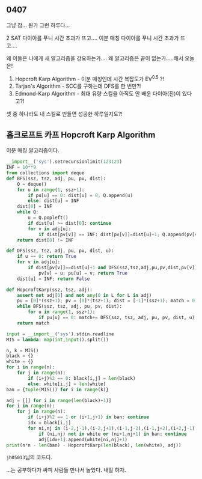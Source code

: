 ## 0407

그냥 참... 뭔가 그런 하루다...

2 SAT 다이아를 푸니 시간 초과가 뜨고.... 이분 매칭 다이아를 푸니 시간 초과가 뜨고....

왜 이들은 나에게 새 알고리즘을 강요하는가.... 왜 알고리즘은 끝이 없는가.....해서 오늘은!

1. Hopcroft Karp Algorithm - 이분 매칭인데 시간 복잡도가 EV<sup>0.5</sup> ?!
2. Tarjan's Algorithm - SCC를 구하는데 DFS를 한 번만?!
3. Edmond-Karp Algorithm - 최대 유량 스킬을 아직도 안 배운 다이아(진)이 있다고?!

셋 중 하나라도 내 스킬로 만들면 성공한 하루일지도?!



## 홉크로프트 카프 Hopcroft Karp Algorithm

이분 매칭 알고리즘이다. 

```python
__import__('sys').setrecursionlimit(123123)
INF = 10**9
from collections import deque
def BFS(ssz, tsz, adj, pu, pv, dist):
    Q = deque()
    for u in range(1, ssz+1):
        if pu[u] == 0: dist[u] = 0; Q.append(u)
        else: dist[u] = INF
    dist[0] = INF
    while Q:
        u = Q.popleft()
        if dist[u] >= dist[0]: continue
        for v in adj[u]:
            if dist[pv[v]] == INF: dist[pv[v]]=dist[u]+1; Q.append(pv[v])
    return dist[0] != INF

def DFS(ssz, tsz, adj, pu, pv, dist, u):
    if u == 0: return True
    for v in adj[u]:
        if dist[pv[v]]==dist[u]+1 and DFS(ssz,tsz,adj,pu,pv,dist,pv[v]):
            pv[v] = u; pu[u] = v; return True
    dist[u] = INF; return False

def HopcroftKarp(ssz, tsz, adj):
    assert not adj[0] and not any(0 in L for L in adj)
    pu = [0]*(ssz+1); pv = [0]*(tsz+1); dist = [-1]*(ssz+1); match = 0
    while BFS(ssz, tsz, adj, pu, pv, dist):
        for u in range(1, ssz+1):
            if pu[u] == 0: match+= DFS(ssz, tsz, adj, pu, pv, dist, u)
    return match

input = __import__('sys').stdin.readline
MIS = lambda: map(int,input().split())

n, k = MIS()
black = {}
white = {}
for i in range(n):
    for j in range(n):
        if (i+j)%2 == 0: black[i,j] = len(black)
        else: white[i,j] = len(white)
ban = {tuple(MIS()) for i in range(k)}

adj = [[] for i in range(len(black)+1)]
for i in range(n):
    for j in range(n):
        if (i+j)%2 == 1 or (i+1,j+1) in ban: continue
        idx = black[i,j]
        for ni,nj in (i-2,j-1),(i-2,j+1),(i-1,j-2),(i-1,j+2),(i+2,j-1),(i+2,j+1),(i+1,j-2),(i+1,j+2):
            if (ni,nj) not in white or (ni+1,nj+1) in ban: continue
            adj[idx+1].append(white[ni,nj]+1)
print(n*n - len(ban) - HopcroftKarp(len(black), len(white), adj))
```

`jh05013`님의 코드다.

...는 공부하다가 싸피 사람들 만나서 놀았다. 내일 하자.
